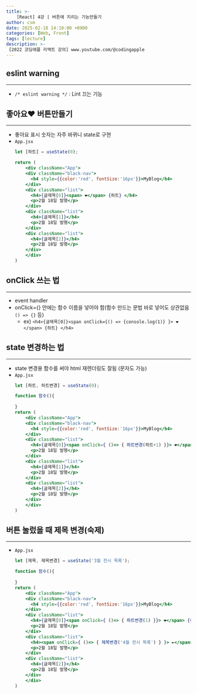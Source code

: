 ```yaml
---
title: >-
    [React] 4강 | 버튼에 지리는 기능만들기
author: csm
date: 2025-02-18 14:10:00 +0900
categories: [Web, Front]
tags: [lecture]
description: >-
 [2022 코딩애플 리액트 강의] www.youtube.com/@codingapple
---
```


## eslint warning
---
- `/* eslint warning */` : Lint 끄는 기능

## 좋아요❤️ 버튼만들기
---
- 좋아요 표시 숫자는 자주 바뀌니 state로 구현
- `App.jsx`
    ```jsx
    let [하트] = useState(0);

    return (
        <div className="App">
        <div className="black-nav">
          <h4 style={{color:'red', fontSize:'16px'}}>MyBlog</h4>
        </div>
        <div className="list">
          <h4>{글제목[0]}<span> ❤️</span> {하트} </h4>
          <p>2월 18일 발행</p>
        </div>
        <div className="list">
          <h4>{글제목[1]}</h4>
          <p>2월 18일 발행</p>
        </div>
        <div className="list">
          <h4>{글제목[2]}</h4>
          <p>2월 18일 발행</p>
        </div>
        </div>
    )
    ```  
  
## onClick 쓰는 법
---
- event handler
- onClick={} 안에는 함수 이름을 넣어야 함(함수 만드는 문법 바로 넣어도 상관없음 `() => {}` 등)
    - ex) `<h4>{글제목[0]}<span onClick={() => {console.log(1)} }> ❤️</span> {하트} </h4>`  

  
## state 변경하는 법
---
- state 변경용 함수를 써야 html 재렌더링도 잘됨 (문자도 가능)
- `App.jsx`
    ```jsx
    let [하트, 하트변경] = useState(0);

    function 함수(){
      
    }
    return (
        <div className="App">
        <div className="black-nav">
          <h4 style={{color:'red', fontSize:'16px'}}>MyBlog</h4>
        </div>
        <div className="list">
          <h4>{글제목[0]}<span onClick={ ()=> { 하트변경(하트+1) }}> ❤️</span> {하트} </h4>
          <p>2월 18일 발행</p>
        </div>
        <div className="list">
          <h4>{글제목[1]}</h4>
          <p>2월 18일 발행</p>
        </div>
        <div className="list">
          <h4>{글제목[2]}</h4>
          <p>2월 18일 발행</p>
        </div>
        </div>
    )
    ```  

## 버튼 눌렀을 때 제목 변경(숙제)
---
- `App.jsx`
    ```jsx
    let [제목, 제목변경] = useState('3월 전시 목록');

    function 함수(){
      
    }
    return (
        <div className="App">
        <div className="black-nav">
          <h4 style={{color:'red', fontSize:'16px'}}>MyBlog</h4>
        </div>
        <div className="list">
          <h4>{글제목[0]}<span onClick={ ()=> { 하트변경(1) }}> ❤️</span> {하트} </h4>
          <p>2월 18일 발행</p>
        </div>
        <div className="list">
          <h4><span onClick={ ()=> { 제목변경('4월 전시 목록') } }> ✒️</span> {제목}</h4>
          <p>2월 18일 발행</p>
        </div>
        <div className="list">
          <h4>{글제목[2]}</h4>
          <p>2월 18일 발행</p>
        </div>
        </div>
    )
    ```